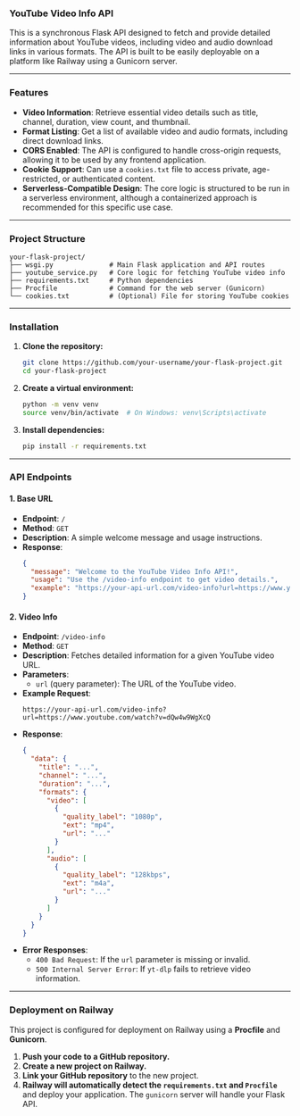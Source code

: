 ### YouTube Video Info API

This is a synchronous Flask API designed to fetch and provide detailed information about YouTube videos, including video and audio download links in various formats. The API is built to be easily deployable on a platform like Railway using a Gunicorn server.

-----

### Features

  * **Video Information**: Retrieve essential video details such as title, channel, duration, view count, and thumbnail.
  * **Format Listing**: Get a list of available video and audio formats, including direct download links.
  * **CORS Enabled**: The API is configured to handle cross-origin requests, allowing it to be used by any frontend application.
  * **Cookie Support**: Can use a `cookies.txt` file to access private, age-restricted, or authenticated content.
  * **Serverless-Compatible Design**: The core logic is structured to be run in a serverless environment, although a containerized approach is recommended for this specific use case.

-----

### Project Structure

```
your-flask-project/
├── wsgi.py              # Main Flask application and API routes
├── youtube_service.py   # Core logic for fetching YouTube video info
├── requirements.txt     # Python dependencies
├── Procfile             # Command for the web server (Gunicorn)
└── cookies.txt          # (Optional) File for storing YouTube cookies
```

-----

### Installation

1.  **Clone the repository:**
    ```bash
    git clone https://github.com/your-username/your-flask-project.git
    cd your-flask-project
    ```
2.  **Create a virtual environment:**
    ```bash
    python -m venv venv
    source venv/bin/activate  # On Windows: venv\Scripts\activate
    ```
3.  **Install dependencies:**
    ```bash
    pip install -r requirements.txt
    ```

-----

### API Endpoints

#### 1\. Base URL

  * **Endpoint**: `/`
  * **Method**: `GET`
  * **Description**: A simple welcome message and usage instructions.
  * **Response**:
    ```json
    {
      "message": "Welcome to the YouTube Video Info API!",
      "usage": "Use the /video-info endpoint to get video details.",
      "example": "https://your-api-url.com/video-info?url=https://www.youtube.com/watch?v=dQw4w9WgXcQ"
    }
    ```

#### 2\. Video Info

  * **Endpoint**: `/video-info`
  * **Method**: `GET`
  * **Description**: Fetches detailed information for a given YouTube video URL.
  * **Parameters**:
      * `url` (query parameter): The URL of the YouTube video.
  * **Example Request**:
    ```
    https://your-api-url.com/video-info?url=https://www.youtube.com/watch?v=dQw4w9WgXcQ
    ```
  * **Response**:
    ```json
    {
      "data": {
        "title": "...",
        "channel": "...",
        "duration": "...",
        "formats": {
          "video": [
            {
              "quality_label": "1080p",
              "ext": "mp4",
              "url": "..."
            }
          ],
          "audio": [
            {
              "quality_label": "128kbps",
              "ext": "m4a",
              "url": "..."
            }
          ]
        }
      }
    }
    ```
  * **Error Responses**:
      * `400 Bad Request`: If the `url` parameter is missing or invalid.
      * `500 Internal Server Error`: If `yt-dlp` fails to retrieve video information.

-----

### Deployment on Railway

This project is configured for deployment on Railway using a **Procfile** and **Gunicorn**.

1.  **Push your code to a GitHub repository.**
2.  **Create a new project on Railway.**
3.  **Link your GitHub repository** to the new project.
4.  **Railway will automatically detect the `requirements.txt` and `Procfile`** and deploy your application. The `gunicorn` server will handle your Flask API.
